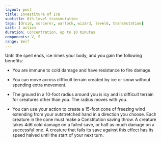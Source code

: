 ```yaml
---
layout: post
title: Investiture of Ice
subtitle: 6th-level transmutation
tags: [druid, sorcerer, warlock, wizard, level6, transmutation]
cast: 1 action
duration: Concentration, up to 10 minutes
components: V, S
range: Self
---
```

Until the spell ends, ice rimes your body, and you gain the following benefits:

* You are immune to cold damage and have resistance to fire damage.

* You can move across difficult terrain created by ice or snow without spending extra movement.

* The ground in a 10-foot radius around you is icy and is difficult terrain for creatures other than you. The radius moves with you.

* You can use your action to create a 15-foot cone of freezing wind extending from your outstretched hand in a direction you choose. Each creature in the cone must make a Constitution saving throw. A creature takes 4d6 cold damage on a failed save, or half as much damage on a successful one. A creature that fails its save against this effect has its speed halved until the start of your next turn.